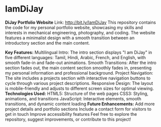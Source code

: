 # IamDiJay

**DiJay Portfolio Website**
Link: http://bit.ly/IamDiJay
This repository contains the code for my personal portfolio website, showcasing my skills and interests in mechanical engineering, photography, and coding. The website features a minimalist design with a smooth transition between an introductory section and the main content.

**Key Features:**
Multilingual Intro: The intro section displays "I am DiJay" in five different languages: Tamil, Hindi, Arabic, French, and English, with smooth fade-in and fade-out animations.
Smooth Transitions: After the intro section fades out, the main content section smoothly fades in, presenting my personal information and professional background.
Project Navigation: The site includes a projects section with interactive navigation buttons to cycle through various project descriptions.
Responsive Design: The layout is mobile-friendly and adjusts to different screen sizes for optimal viewing.
**Technologies Used:**
HTML5: Structure of the web pages
CSS3: Styling, animations, and transitions
JavaScript: Interactive elements, smooth transitions, and dynamic content loading
**Future Enhancements:**
Add more project details and portfolio sections
Include a contact form for visitors to get in touch
Improve accessibility features
Feel free to explore the repository, suggest improvements, or contribute to this project!

